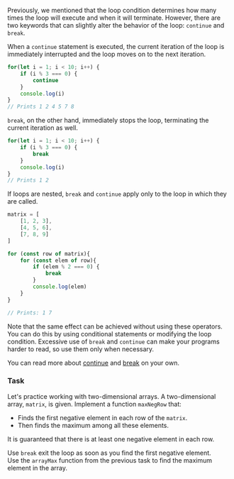 Previously, we mentioned that the loop condition determines how many times the loop will execute and when it will terminate.
However, there are two keywords that can slightly alter the behavior of the loop: `continue` and `break`.

When a `continue` statement is executed, the current iteration of the loop is immediately interrupted and the loop moves on to the next iteration.

```js
for(let i = 1; i < 10; i++) {
    if (i % 3 === 0) {
        continue
    }
    console.log(i)
}
// Prints 1 2 4 5 7 8
```

`break`, on the other hand, immediately stops the loop, terminating the current iteration as well.

```js
for(let i = 1; i < 10; i++) {
    if (i % 3 === 0) {
        break
    }
    console.log(i)
}
// Prints 1 2
```

If loops are nested, `break` and `continue` apply only to the loop in which they are called.

```js
matrix = [
    [1, 2, 3],
    [4, 5, 6],
    [7, 8, 9]
]

for (const row of matrix){
    for (const elem of row){
        if (elem % 2 === 0) {
            break
        }
        console.log(elem)
    }
}

// Prints: 1 7
```

Note that the same effect can be achieved without using these operators.
You can do this by using conditional statements or modifying the loop condition. 
Excessive use of `break` and `continue` can make your programs harder to read, so use them only when necessary.

You can read more about [continue](https://developer.mozilla.org/en-US/docs/Web/JavaScript/Reference/Statements/continue) and [break](https://developer.mozilla.org/en-US/docs/Web/JavaScript/Reference/Statements/break) on your own.

### Task
Let's practice working with two-dimensional arrays. A two-dimensional array, `matrix`, is given. 
Implement a function `maxNegRow` that:
- Finds the first negative element in each row of the `matrix`. 
- Then finds the maximum among all these elements.

It is guaranteed that there is at least one negative element in each row.

<div class="hint">
  Use <code>break</code> exit the loop as soon as you find the first negative element.
</div>

<div class="hint">
  Use the <code>arrayMax</code> function from the previous task to find the maximum element in the array.
</div>


